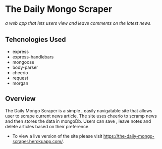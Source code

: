 # The Daily Mongo Scraper
###### a web app that lets users view and leave comments on the latest news.

## Tehcnologies Used
  * express
  * express-handlebars
  * mongoose
  * body-parser
  * cheerio
  * request
  * morgan
  
 ## Overview
 
The Daily Mongo Scraper is a simple , easily navigatable site that allows user to scrape current news article. The site uses cheerio to scramp news and then stores the data in mongoDb. Users can save , leave notes and delete articles based on their preference. 
* To view a live version of the site please visit https://the-daily-mongo-scraper.herokuapp.com/.

